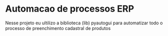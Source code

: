 # Automacao de processos ERP
 Nesse projeto eu ultilizo a biblioteca (lib) pyautogui para automatizar todo o processo de preenchimento cadastral de produtos
